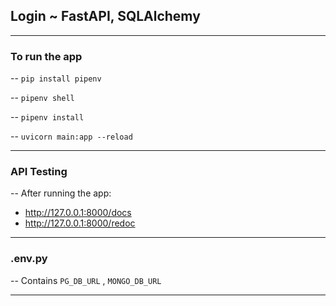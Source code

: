 ## Login ~ FastAPI, SQLAlchemy
---
### To run the app
-- `pip install pipenv`

-- `pipenv shell`

-- `pipenv install`

-- `uvicorn main:app --reload`

---

### API Testing
-- After running the app:
- http://127.0.0.1:8000/docs
- http://127.0.0.1:8000/redoc
---

### .env.py
-- Contains `PG_DB_URL` , `MONGO_DB_URL`

---